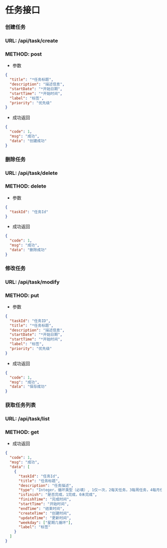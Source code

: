# 任务接口

### 创建任务
### URL: /api/task/create
### METHOD: post
* 参数
```json
{
  "title": "*任务标题",
  "description": "描述信息",
  "startDate": "*开始日期",
  "startTime": "*开始时间",
  "label": "标签",
  "priority": "优先级"
}
```

* 成功返回
```json
{
  "code": 1,
  "msg": "成功",
  "data": "创建成功"
}
```


### 删除任务
### URL: /api/task/delete
### METHOD: delete

* 参数
```json
{
  "taskId": "任务Id"
}
```

* 成功返回
```json
{
  "code": 1,
  "msg": "成功",
  "data": "删除成功"
}
```

### 修改任务
### URL: /api/task/modify
### METHOD: put

* 参数
```json
{
  "taskId": "任务ID",
  "title": "*任务标题",
  "description": "描述信息",
  "startDate": "*开始日期",
  "startTime": "*开始时间",
  "label": "标签",
  "priority": "优先级"
}
```

* 成功返回
```json
{
  "code": 1,
  "msg": "成功",
  "data": "保存成功"
}
```

### 获取任务列表
### URL: /api/task/list
### METHOD: get

* 成功返回

```json
{
  "code": 1,
  "msg": "成功",
  "data": [
    {
      "taskId": "任务Id",
      "title": "任务标题",
      "description": "任务描述",
      "type": "Integer，循环类型（必填）, 1仅一次，2每天任务，3每周任务，4每月任务",
      "isfinish": "是否完成，1完成，0未完成",
      "finishTime": "完成时间",
      "startTime": "开始时间",
      "endTime": "结束时间",
      "createTime": "创建时间",
      "updateTime": "更新时间",
      "weekday": ["星期几循环"],
      "label": "标签"
    }
  ]
}
```

